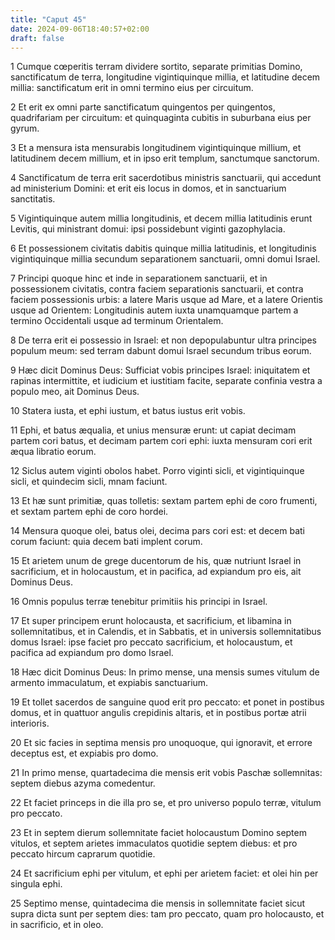 ```yaml
---
title: "Caput 45"
date: 2024-09-06T18:40:57+02:00
draft: false
---
```




1 Cumque cœperitis terram dividere sortito, separate primitias Domino, sanctificatum de terra, longitudine vigintiquinque millia, et latitudine decem millia: sanctificatum erit in omni termino eius per circuitum.

2 Et erit ex omni parte sanctificatum quingentos per quingentos, quadrifariam per circuitum: et quinquaginta cubitis in suburbana eius per gyrum.

3 Et a mensura ista mensurabis longitudinem vigintiquinque millium, et latitudinem decem millium, et in ipso erit templum, sanctumque sanctorum.

4 Sanctificatum de terra erit sacerdotibus ministris sanctuarii, qui accedunt ad ministerium Domini: et erit eis locus in domos, et in sanctuarium sanctitatis.

5 Vigintiquinque autem millia longitudinis, et decem millia latitudinis erunt Levitis, qui ministrant domui: ipsi possidebunt viginti gazophylacia.

6 Et possessionem civitatis dabitis quinque millia latitudinis, et longitudinis vigintiquinque millia secundum separationem sanctuarii, omni domui Israel.

7 Principi quoque hinc et inde in separationem sanctuarii, et in possessionem civitatis, contra faciem separationis sanctuarii, et contra faciem possessionis urbis: a latere Maris usque ad Mare, et a latere Orientis usque ad Orientem: Longitudinis autem iuxta unamquamque partem a termino Occidentali usque ad terminum Orientalem.

8 De terra erit ei possessio in Israel: et non depopulabuntur ultra principes populum meum: sed terram dabunt domui Israel secundum tribus eorum.

9 Hæc dicit Dominus Deus: Sufficiat vobis principes Israel: iniquitatem et rapinas intermittite, et iudicium et iustitiam facite, separate confinia vestra a populo meo, ait Dominus Deus.

10 Statera iusta, et ephi iustum, et batus iustus erit vobis.

11 Ephi, et batus æqualia, et unius mensuræ erunt: ut capiat decimam partem cori batus, et decimam partem cori ephi: iuxta mensuram cori erit æqua libratio eorum.

12 Siclus autem viginti obolos habet. Porro viginti sicli, et vigintiquinque sicli, et quindecim sicli, mnam faciunt.

13 Et hæ sunt primitiæ, quas tolletis: sextam partem ephi de coro frumenti, et sextam partem ephi de coro hordei.

14 Mensura quoque olei, batus olei, decima pars cori est: et decem bati corum faciunt: quia decem bati implent corum.

15 Et arietem unum de grege ducentorum de his, quæ nutriunt Israel in sacrificium, et in holocaustum, et in pacifica, ad expiandum pro eis, ait Dominus Deus.

16 Omnis populus terræ tenebitur primitiis his principi in Israel.

17 Et super principem erunt holocausta, et sacrificium, et libamina in sollemnitatibus, et in Calendis, et in Sabbatis, et in universis sollemnitatibus domus Israel: ipse faciet pro peccato sacrificium, et holocaustum, et pacifica ad expiandum pro domo Israel.

18 Hæc dicit Dominus Deus: In primo mense, una mensis sumes vitulum de armento immaculatum, et expiabis sanctuarium.

19 Et tollet sacerdos de sanguine quod erit pro peccato: et ponet in postibus domus, et in quattuor angulis crepidinis altaris, et in postibus portæ atrii interioris.

20 Et sic facies in septima mensis pro unoquoque, qui ignoravit, et errore deceptus est, et expiabis pro domo.

21 In primo mense, quartadecima die mensis erit vobis Paschæ sollemnitas: septem diebus azyma comedentur.

22 Et faciet princeps in die illa pro se, et pro universo populo terræ, vitulum pro peccato.

23 Et in septem dierum sollemnitate faciet holocaustum Domino septem vitulos, et septem arietes immaculatos quotidie septem diebus: et pro peccato hircum caprarum quotidie.

24 Et sacrificium ephi per vitulum, et ephi per arietem faciet: et olei hin per singula ephi.

25 Septimo mense, quintadecima die mensis in sollemnitate faciet sicut supra dicta sunt per septem dies: tam pro peccato, quam pro holocausto, et in sacrificio, et in oleo.

